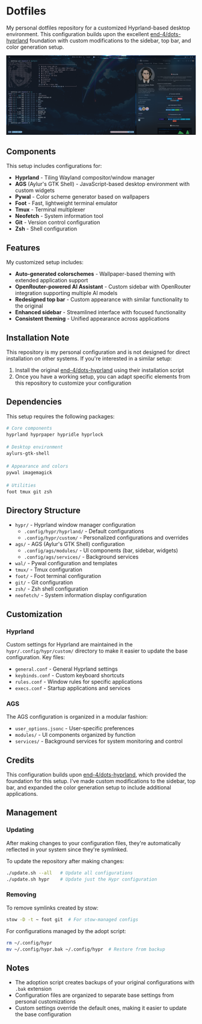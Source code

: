 # Dotfiles

My personal dotfiles repository for a customized Hyprland-based desktop environment. This configuration builds upon the excellent [end-4/dots-hyprland](https://end-4.github.io/dots-hyprland-wiki/en/) foundation with custom modifications to the sidebar, top bar, and color generation setup.

![Screenshot of Desktop Environment](assets/arch-rice-main.png)


## Components

This setup includes configurations for:

- **Hyprland** - Tiling Wayland compositor/window manager
- **AGS** (Aylur's GTK Shell) - JavaScript-based desktop environment with custom widgets
- **Pywal** - Color scheme generator based on wallpapers
- **Foot** - Fast, lightweight terminal emulator
- **Tmux** - Terminal multiplexer
- **Neofetch** - System information tool
- **Git** - Version control configuration
- **Zsh** - Shell configuration

## Features

My customized setup includes:

- **Auto-generated colorschemes** - Wallpaper-based theming with extended application support
- **OpenRouter-powered AI Assistant** - Custom sidebar with OpenRouter integration supporting multiple AI models
- **Redesigned top bar** - Custom appearance with similar functionality to the original
- **Enhanced sidebar** - Streamlined interface with focused functionality
- **Consistent theming** - Unified appearance across applications

## Installation Note

This repository is my personal configuration and is not designed for direct installation on other systems. If you're interested in a similar setup:

1. Install the original [end-4/dots-hyprland](https://end-4.github.io/dots-hyprland-wiki/en/) using their installation script
2. Once you have a working setup, you can adapt specific elements from this repository to customize your configuration

## Dependencies

This setup requires the following packages:

```bash
# Core components
hyprland hyprpaper hypridle hyprlock

# Desktop environment
aylurs-gtk-shell

# Appearance and colors
pywal imagemagick

# Utilities
foot tmux git zsh
```

## Directory Structure

- `hypr/` - Hyprland window manager configuration
  - `.config/hypr/hyprland/` - Default configurations
  - `.config/hypr/custom/` - Personalized configurations and overrides
- `ags/` - AGS (Aylur's GTK Shell) configuration
  - `.config/ags/modules/` - UI components (bar, sidebar, widgets)
  - `.config/ags/services/` - Background services
- `wal/` - Pywal configuration and templates
- `tmux/` - Tmux configuration
- `foot/` - Foot terminal configuration
- `git/` - Git configuration
- `zsh/` - Zsh shell configuration
- `neofetch/` - System information display configuration

## Customization

### Hyprland

Custom settings for Hyprland are maintained in the `hypr/.config/hypr/custom/` directory to make it easier to update the base configuration. Key files:

- `general.conf` - General Hyprland settings
- `keybinds.conf` - Custom keyboard shortcuts
- `rules.conf` - Window rules for specific applications
- `execs.conf` - Startup applications and services

### AGS

The AGS configuration is organized in a modular fashion:

- `user_options.jsonc` - User-specific preferences
- `modules/` - UI components organized by function
- `services/` - Background services for system monitoring and control

## Credits

This configuration builds upon [end-4/dots-hyprland](https://end-4.github.io/dots-hyprland-wiki/en/), which provided the foundation for this setup. I've made custom modifications to the sidebar, top bar, and expanded the color generation setup to include additional applications.

## Management

### Updating

After making changes to your configuration files, they're automatically reflected in your system since they're symlinked.

To update the repository after making changes:

```bash
./update.sh --all   # Update all configurations
./update.sh hypr    # Update just the Hypr configuration
```

### Removing

To remove symlinks created by stow:

```bash
stow -D -t ~ foot git  # For stow-managed configs
```

For configurations managed by the adopt script:

```bash
rm ~/.config/hypr
mv ~/.config/hypr.bak ~/.config/hypr  # Restore from backup
```

## Notes

- The adoption script creates backups of your original configurations with `.bak` extension
- Configuration files are organized to separate base settings from personal customizations
- Custom settings override the default ones, making it easier to update the base configuration 